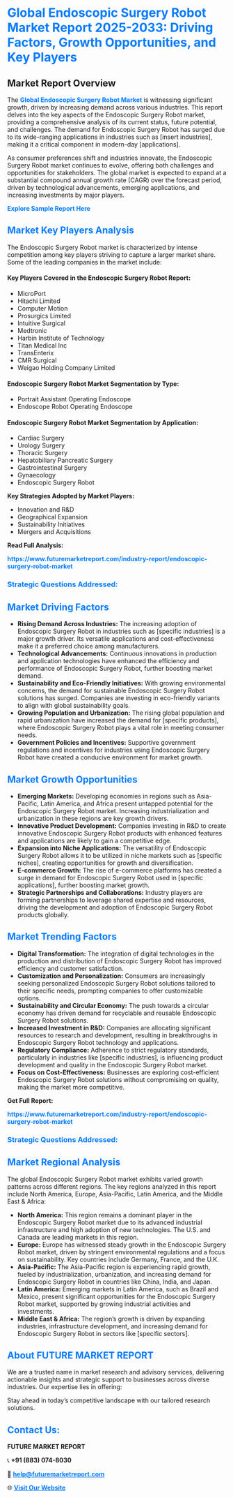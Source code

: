 <h1 style="color: #007BFF;">Global Endoscopic Surgery Robot Market Report 2025-2033: Driving Factors, Growth Opportunities, and Key Players</h1>

<section id="overview">
<h2>Market Report Overview</h2>
<p>The <a href="https://www.futuremarketreport.com/industry-report/endoscopic-surgery-robot-market" style="color: #007BFF; text-decoration: none;"><strong>Global Endoscopic Surgery Robot Market</strong></a> is witnessing significant growth, driven by increasing demand across various industries. This report delves into the key aspects of the Endoscopic Surgery Robot market, providing a comprehensive analysis of its current status, future potential, and challenges. The demand for Endoscopic Surgery Robot has surged due to its wide-ranging applications in industries such as [insert industries], making it a critical component in modern-day [applications].</p>
<p>As consumer preferences shift and industries innovate, the Endoscopic Surgery Robot market continues to evolve, offering both challenges and opportunities for stakeholders. The global market is expected to expand at a substantial compound annual growth rate (CAGR) over the forecast period, driven by technological advancements, emerging applications, and increasing investments by major players.</p>
</section>

<section id="overview">
<p><a href="https://www.futuremarketreport.com/request-sample/reportId=126962" style="color: #007BFF; text-decoration: none;"><strong>Explore Sample Report Here</strong></a></p>
</section>

<section id="key-players">
<h2 style="color: #007BFF;">Market Key Players Analysis</h2>
<p>The Endoscopic Surgery Robot market is characterized by intense competition among key players striving to capture a larger market share. Some of the leading companies in the market include:</p>
<h4>Key Players Covered in the Endoscopic Surgery Robot Report:</h4>
<ul><li>MicroPort</li><li>Hitachi Limited</li><li>Computer Motion</li><li>Prosurgics Limited</li><li>Intuitive Surgical</li><li>Medtronic</li><li>Harbin Institute of Technology</li><li>Titan Medical Inc</li><li>TransEnterix</li><li>CMR Surgical</li><li>Weigao Holding Company Limited</li></ul>
<h4>Endoscopic Surgery Robot Market Segmentation by Type:</h4>
<ul><li>Portrait Assistant Operating Endoscope</li><li>Endoscope Robot Operating Endoscope</li></ul>

<h4>Endoscopic Surgery Robot Market Segmentation by Application:</h4>
<ul><li>Cardiac Surgery</li><li>Urology Surgery</li><li>Thoracic Surgery</li><li>Hepatobiliary Pancreatic Surgery</li><li>Gastrointestinal Surgery</li><li>Gynaecology</li><li>Endoscopic Surgery Robot</li></ul>
<p><strong>Key Strategies Adopted by Market Players:</strong></p>
<ul>
<li>Innovation and R&D</li>
<li>Geographical Expansion</li>
<li>Sustainability Initiatives</li>
<li>Mergers and Acquisitions</li>
</ul>
</section>

<section>
<p><strong>Read Full Analysis: </strong></p><a href="https://www.futuremarketreport.com/industry-report/endoscopic-surgery-robot-market" style="color: #007BFF; text-decoration: none;"><strong>https://www.futuremarketreport.com/industry-report/endoscopic-surgery-robot-market</strong></a>
<h3 style="color: #007BFF;">Strategic Questions Addressed:</h3>
</section>

<section id="driving-factors">
<h2 style="color: #007BFF;">Market Driving Factors</h2>
<ul>
<li><strong>Rising Demand Across Industries:</strong> The increasing adoption of Endoscopic Surgery Robot in industries such as [specific industries] is a major growth driver. Its versatile applications and cost-effectiveness make it a preferred choice among manufacturers.</li>
<li><strong>Technological Advancements:</strong> Continuous innovations in production and application technologies have enhanced the efficiency and performance of Endoscopic Surgery Robot, further boosting market demand.</li>
<li><strong>Sustainability and Eco-Friendly Initiatives:</strong> With growing environmental concerns, the demand for sustainable Endoscopic Surgery Robot solutions has surged. Companies are investing in eco-friendly variants to align with global sustainability goals.</li>
<li><strong>Growing Population and Urbanization:</strong> The rising global population and rapid urbanization have increased the demand for [specific products], where Endoscopic Surgery Robot plays a vital role in meeting consumer needs.</li>
<li><strong>Government Policies and Incentives:</strong> Supportive government regulations and incentives for industries using Endoscopic Surgery Robot have created a conducive environment for market growth.</li>
</ul>
</section>

<section id="growth-opportunities">
<h2 style="color: #007BFF;">Market Growth Opportunities</h2>
<ul>
<li><strong>Emerging Markets:</strong> Developing economies in regions such as Asia-Pacific, Latin America, and Africa present untapped potential for the Endoscopic Surgery Robot market. Increasing industrialization and urbanization in these regions are key growth drivers.</li>
<li><strong>Innovative Product Development:</strong> Companies investing in R&D to create innovative Endoscopic Surgery Robot products with enhanced features and applications are likely to gain a competitive edge.</li>
<li><strong>Expansion into Niche Applications:</strong> The versatility of Endoscopic Surgery Robot allows it to be utilized in niche markets such as [specific niches], creating opportunities for growth and diversification.</li>
<li><strong>E-commerce Growth:</strong> The rise of e-commerce platforms has created a surge in demand for Endoscopic Surgery Robot used in [specific applications], further boosting market growth.</li>
<li><strong>Strategic Partnerships and Collaborations:</strong> Industry players are forming partnerships to leverage shared expertise and resources, driving the development and adoption of Endoscopic Surgery Robot products globally.</li>
</ul>
</section>

<section id="trending-factors">
<h2 style="color: #007BFF;">Market Trending Factors</h2>
<ul>
<li><strong>Digital Transformation:</strong> The integration of digital technologies in the production and distribution of Endoscopic Surgery Robot has improved efficiency and customer satisfaction.</li>
<li><strong>Customization and Personalization:</strong> Consumers are increasingly seeking personalized Endoscopic Surgery Robot solutions tailored to their specific needs, prompting companies to offer customizable options.</li>
<li><strong>Sustainability and Circular Economy:</strong> The push towards a circular economy has driven demand for recyclable and reusable Endoscopic Surgery Robot solutions.</li>
<li><strong>Increased Investment in R&D:</strong> Companies are allocating significant resources to research and development, resulting in breakthroughs in Endoscopic Surgery Robot technology and applications.</li>
<li><strong>Regulatory Compliance:</strong> Adherence to strict regulatory standards, particularly in industries like [specific industries], is influencing product development and quality in the Endoscopic Surgery Robot market.</li>
<li><strong>Focus on Cost-Effectiveness:</strong> Businesses are exploring cost-efficient Endoscopic Surgery Robot solutions without compromising on quality, making the market more competitive.</li>
</ul>
</section>

<section>
<p><strong>Get Full Report: </strong></p><a href="https://www.futuremarketreport.com/industry-report/endoscopic-surgery-robot-market" style="color: #007BFF; text-decoration: none;"><strong>https://www.futuremarketreport.com/industry-report/endoscopic-surgery-robot-market</strong></a>
<h3 style="color: #007BFF;">Strategic Questions Addressed:</h3>
</section>


<section id="regional-analysis">
<h2 style="color: #007BFF;">Market Regional Analysis</h2>
<p>The global Endoscopic Surgery Robot market exhibits varied growth patterns across different regions. The key regions analyzed in this report include North America, Europe, Asia-Pacific, Latin America, and the Middle East & Africa:</p>
<ul>
<li><strong>North America:</strong> This region remains a dominant player in the Endoscopic Surgery Robot market due to its advanced industrial infrastructure and high adoption of new technologies. The U.S. and Canada are leading markets in this region.</li>
<li><strong>Europe:</strong> Europe has witnessed steady growth in the Endoscopic Surgery Robot market, driven by stringent environmental regulations and a focus on sustainability. Key countries include Germany, France, and the U.K.</li>
<li><strong>Asia-Pacific:</strong> The Asia-Pacific region is experiencing rapid growth, fueled by industrialization, urbanization, and increasing demand for Endoscopic Surgery Robot in countries like China, India, and Japan.</li>
<li><strong>Latin America:</strong> Emerging markets in Latin America, such as Brazil and Mexico, present significant opportunities for the Endoscopic Surgery Robot market, supported by growing industrial activities and investments.</li>
<li><strong>Middle East & Africa:</strong> The region’s growth is driven by expanding industries, infrastructure development, and increasing demand for Endoscopic Surgery Robot in sectors like [specific sectors].</li>
</ul>
</section>

<footer>
<h2 style="color: #007BFF;">About FUTURE MARKET REPORT</h2>
<p>We are a trusted name in market research and advisory services, delivering actionable insights and strategic support to businesses across diverse industries. Our expertise lies in offering:</p>

<p>Stay ahead in today’s competitive landscape with our tailored research solutions.</p>

<h2 style="color: #007BFF;">Contact Us:</h2>
<p><strong>FUTURE MARKET REPORT</strong></p>
<p>📞 <strong>+91 (883) 074-8030</strong></p>
<p>📧 <strong><a href="mailto:help@futuremarketreport.com" style="color: #007BFF;">help@futuremarketreport.com</a></strong></p>
<p>🌐 <strong><a href="https://www.futuremarketreport.com/" style="color: #007BFF;">Visit Our Website</a></strong></p>
</footer>